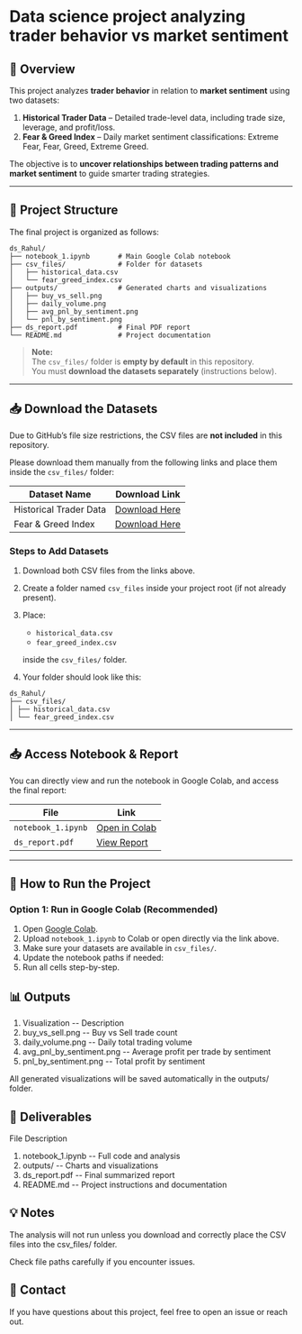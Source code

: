 # Data science project analyzing trader behavior vs market sentiment

## 📖 Overview
This project analyzes **trader behavior** in relation to **market sentiment** using two datasets:

1. **Historical Trader Data** – Detailed trade-level data, including trade size, leverage, and profit/loss.
2. **Fear & Greed Index** – Daily market sentiment classifications: Extreme Fear, Fear, Greed, Extreme Greed.

The objective is to **uncover relationships between trading patterns and market sentiment** to guide smarter trading strategies.

---

## 📂 Project Structure
The final project is organized as follows:
```
ds_Rahul/
├── notebook_1.ipynb       # Main Google Colab notebook
├── csv_files/             # Folder for datasets
│   ├── historical_data.csv
│   └── fear_greed_index.csv
├── outputs/               # Generated charts and visualizations
│   ├── buy_vs_sell.png
│   ├── daily_volume.png
│   ├── avg_pnl_by_sentiment.png
│   └── pnl_by_sentiment.png
├── ds_report.pdf          # Final PDF report
└── README.md              # Project documentation
```

> **Note:**  
> The `csv_files/` folder is **empty by default** in this repository.  
> You must **download the datasets separately** (instructions below).

---

## 📥 Download the Datasets

Due to GitHub’s file size restrictions, the CSV files are **not included** in this repository.

Please download them manually from the following links and place them inside the `csv_files/` folder:

| Dataset Name          | Download Link |
|-----------------------|---------------|
| Historical Trader Data | [Download Here](https://drive.google.com/file/d/1IrPIXU4qyHLB_9Vok-83qdbEjl3rQwrL/view?usp=drive_link) |
| Fear & Greed Index     | [Download Here](https://drive.google.com/file/d/1n1MJ6S-8YJ0vw4uaya2bxPiZJjET_fRP/view?usp=drive_link) |

### **Steps to Add Datasets**
1. Download both CSV files from the links above.
2. Create a folder named `csv_files` inside your project root (if not already present).
3. Place:
   - `historical_data.csv`
   - `fear_greed_index.csv`
   
   inside the `csv_files/` folder.
4. Your folder should look like this:

```
ds_Rahul/
├── csv_files/
│ ├── historical_data.csv
│ └── fear_greed_index.csv
```

---

## 📥 Access Notebook & Report

You can directly view and run the notebook in Google Colab, and access the final report:

| File                | Link |
|--------------------|------|
| `notebook_1.ipynb` | [Open in Colab](https://colab.research.google.com/drive/1ffweWvTodeAPr5hdiSMlRIZC8RDEEwmQ?usp=drive_link) |
| `ds_report.pdf`    | [View Report](https://drive.google.com/file/d/1rSrmrUBXrm9Yz7LKS4okZMMi4QDBpHM0/view?usp=drive_link) |

---

## 🚀 How to Run the Project

### **Option 1: Run in Google Colab (Recommended)**
1. Open [Google Colab](https://colab.research.google.com/).
2. Upload `notebook_1.ipynb` to Colab or open directly via the link above.
3. Make sure your datasets are available in `csv_files/`.
4. Update the notebook paths if needed:
5. Run all cells step-by-step.

## 📊 Outputs
1. Visualization	-- Description
2. buy_vs_sell.png	-- Buy vs Sell trade count
3. daily_volume.png	-- Daily total trading volume
4. avg_pnl_by_sentiment.png	-- Average profit per trade by sentiment
5. pnl_by_sentiment.png	-- Total profit by sentiment

All generated visualizations will be saved automatically in the outputs/ folder.

## 📝 Deliverables
File	Description
1. notebook_1.ipynb	-- Full code and analysis
2. outputs/	 -- Charts and visualizations
3. ds_report.pdf	  -- Final summarized report
4. README.md	  -- Project instructions and documentation

## 💡 Notes

The analysis will not run unless you download and correctly place the CSV files into the csv_files/ folder.

Check file paths carefully if you encounter issues.

## 📧 Contact

If you have questions about this project, feel free to open an issue or reach out.
